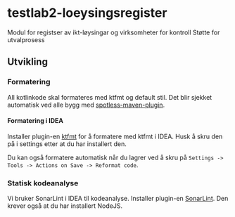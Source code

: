 # testlab2-loeysingsregister
Modul for registser av ikt-løysingar og virksomheter for kontroll
Støtte for utvalprosess 

## Utvikling

### Formatering

All kotlinkode skal formateres med ktfmt og default stil. Det blir sjekket automatisk ved alle bygg med
[spotless-maven-plugin](https://github.com/diffplug/spotless/tree/main/plugin-maven).

#### Formatering i IDEA

Installer plugin-en [ktfmt](https://plugins.jetbrains.com/plugin/14912-ktfmt) for å formatere med ktfmt i IDEA. Husk å
skru den på i settings etter at du har installert den.

Du kan også formatere automatisk når du lagrer ved å skru på `Settings -> Tools -> Actions on Save -> Reformat code`.

### Statisk kodeanalyse

Vi bruker SonarLint i IDEA til kodeanalyse. Installer
plugin-en [SonarLint](https://plugins.jetbrains.com/plugin/7973-sonarlint). Den krever også at du har installert NodeJS. 
